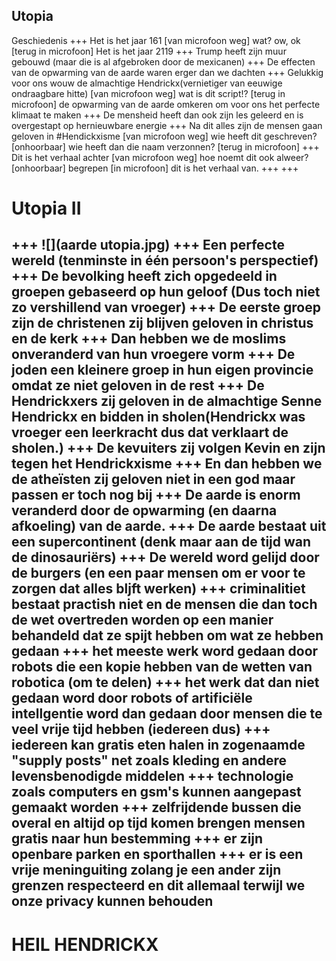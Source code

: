 Utopia
---
Geschiedenis
+++
Het is het jaar 161 [van microfoon weg] wat? ow, ok [terug in microfoon] Het is het jaar 2119
+++
Trump heeft zijn muur gebouwd (maar die is al afgebroken door de mexicanen)
+++
De effecten van de opwarming van de aarde waren erger dan we dachten
+++
Gelukkig voor ons wouw de almachtige Hendrickx(vernietiger van eeuwige ondraagbare hitte) [van microfoon weg] wat is dit script!? [terug in microfoon] de opwarming van de aarde omkeren om voor ons het perfecte klimaat te maken
+++
De mensheid heeft dan ook zijn les geleerd en is overgestapt op hernieuwbare energie
+++
Na dit alles zijn de mensen gaan geloven in
#Hendickxisme [van microfoon weg] wie heeft dit geschreven? [onhoorbaar] wie heeft dan die naam verzonnen? [terug in microfoon]
+++
Dit is het verhaal achter [van microfoon weg] hoe noemt dit ook alweer? [onhoorbaar] begrepen [in microfoon] dit is het verhaal van.
+++
+++
# Utopia II
+++
![](aarde utopia.jpg)
+++
Een perfecte wereld (tenminste in één persoon's perspectief)
+++
De bevolking heeft zich opgedeeld in groepen gebaseerd op hun geloof (Dus toch niet zo vershillend van vroeger)
+++
De eerste groep zijn de christenen zij blijven geloven in christus en de kerk
+++
Dan hebben we de moslims onveranderd van hun vroegere vorm
+++
De joden een kleinere groep in hun eigen provincie omdat ze niet geloven in de rest
+++
De Hendrickxers zij geloven in de almachtige Senne Hendrickx en bidden in sholen(Hendrickx was vroeger een leerkracht dus dat verklaart de sholen.)
+++
De kevuiters zij volgen Kevin en zijn tegen het Hendrickxisme
+++
En dan hebben we de atheïsten zij geloven niet in een god maar passen er toch nog bij
+++
De aarde is enorm veranderd door de opwarming (en daarna afkoeling) van de aarde.
+++
De aarde bestaat uit een supercontinent (denk maar aan de tijd wan de dinosauriërs)
+++
De wereld word gelijd door de burgers (en een paar mensen om er voor te zorgen dat alles bljft werken)
+++
criminalitiet bestaat practish niet en de mensen die dan toch de wet overtreden worden op een manier behandeld dat ze spijt hebben om wat ze hebben gedaan
+++
het meeste werk word gedaan door robots die een kopie hebben van de wetten van robotica (om te delen)
+++
het werk dat dan niet gedaan word door robots of artificiële intellgentie word dan gedaan door mensen die te veel vrije tijd hebben (iedereen dus)
+++
iedereen kan gratis eten halen in zogenaamde "supply posts" net zoals kleding  en andere levensbenodigde middelen
+++
technologie zoals computers en gsm's kunnen aangepast gemaakt worden
+++
zelfrijdende bussen die overal en altijd op tijd komen brengen mensen gratis naar hun bestemming
+++
er zijn openbare parken en sporthallen
+++
er is een vrije meninguiting zolang je een ander zijn grenzen respecteerd
en dit allemaal terwijl we onze privacy kunnen behouden
---
# HEIL HENDRICKX
